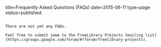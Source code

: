 title=Frequently Asked Questions (FAQs)
date=2015-06-11
type=page
status=published
~~~~~~

There are not yet any FAQs.

Feel free to submit some to the FreeLibrary Projects [mailing list](https://groups.google.com/forum/#!forum/freelibrary-projects).